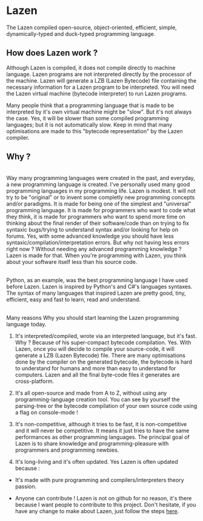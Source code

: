 # Lazen
The Lazen compiled open-source, object-oriented, efficient, simple, dynamically-typed and duck-typed programming language.

<h2>How does Lazen work ?</h2>
Although Lazen is compiled, it does not compile directly to machine language. Lazen programs are not interpreted directly by the processor of the machine. Lazen will generate a LZB (Lazen Bytecode) file containing the necessary information for a Lazen program to be interpreted. You will need the Lazen virtual machine (bytecode interpreter) to run Lazen programs.

Many people think that a programming language that is made to be interpreted by it's own virtual machine might be "slow".
But it's not always the case. Yes, it will be slower than some compiled programming languages; but it is not automatically slow. Keep in mind that many optimisations are made to this "bytecode representation" by the Lazen compiler.

<h2>Why ?</h2>
<br>
Way many programming languages were created in the past, and everyday, a new programming language is created. I've personally used many good programming languages in my programming life. Lazen is modest. It will not try to be "original" or to invent some completly new programming concepts and/or paradigms. It is made for being one of the simplest and "universal" programming language. It is made for programmers who want to code what they think, it is made for programmers who want to spend more time on thinking about the final render of their software/code than on trying to fix syntaxic bugs/trying to understand syntax and/or looking for help on forums. Yes, with some advanced knowledge you should have less syntaxic/compilation/interpretation errors. But why not having less errors right now ? Without needing any advanced programming knowledge ? Lazen is made for that. When you're programming with Lazen, you think about your software itself less than his source code.
<br><br>

Python, as an example, was the best programming language I have used before Lazen. Lazen is inspired by Python's and C#'s languages syntaxes. The syntax of many languages that inspired Lazen are pretty good, tiny, efficient, easy and fast to learn, read and understand.
<br><br>

</h2>Many reasons Why you should start learning the Lazen programming language today.</h2>

1) It's interpreted/compiled, wrote via an interpreted language, but it's fast. Why ? 
Because of his super-compact bytecode compilation. Yes. With Lazen, once you will decide to compile your source-code,
it will generate a LZB (Lazen Bytecode) file. There are many optimisations done by the compiler on the generated bytecode, the bytecode is hard to understand for humans and more than easy to understand for computers. Lazen and all the final byte-code files it generates are cross-platform.

2) It's all open-source and made from A to Z, without using any programming-language creation tool. 
You can see by yourself the parsing-tree or the bytecode compilation of your own source code using a flag on console-mode !

3) It's non-competitive, although it tries to be fast, it is non-competitive and it will never be competitive. It means it just tries to have the same performances as other programming languages. The principal goal of Lazen is to share knowledge and programming-pleasure with programmers and programming newbies.

4) It's long-living and it's often updated. Yes Lazen is often updated because :

- It's made with pure programming and compilers/interpreters theory passion.

- Anyone can contribute ! Lazen is not on github for no reason, it's there because I want people to contribute to this project. Don't hesitate, if you have any change to make about Lazen, just follow the steps <a href="https://gist.github.com/MarcDiethelm/7303312">here</a>.
